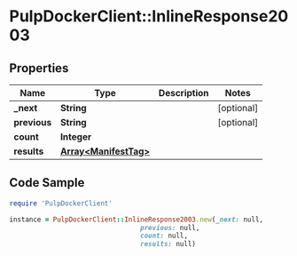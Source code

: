 # PulpDockerClient::InlineResponse2003

## Properties

Name | Type | Description | Notes
------------ | ------------- | ------------- | -------------
**_next** | **String** |  | [optional] 
**previous** | **String** |  | [optional] 
**count** | **Integer** |  | 
**results** | [**Array&lt;ManifestTag&gt;**](ManifestTag.md) |  | 

## Code Sample

```ruby
require 'PulpDockerClient'

instance = PulpDockerClient::InlineResponse2003.new(_next: null,
                                 previous: null,
                                 count: null,
                                 results: null)
```


